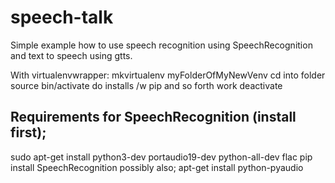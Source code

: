 # speech-talk

Simple example how to use speech recognition using SpeechRecognition and text to speech using gtts.


With virtualenvwrapper:
 mkvirtualenv myFolderOfMyNewVenv
cd into folder
source bin/activate
do installs /w pip and so forth
work
deactivate



## Requirements for SpeechRecognition (install first);
 sudo apt-get install python3-dev portaudio19-dev python-all-dev flac
 pip install SpeechRecognition
 possibly also;
 apt-get install python-pyaudio 
